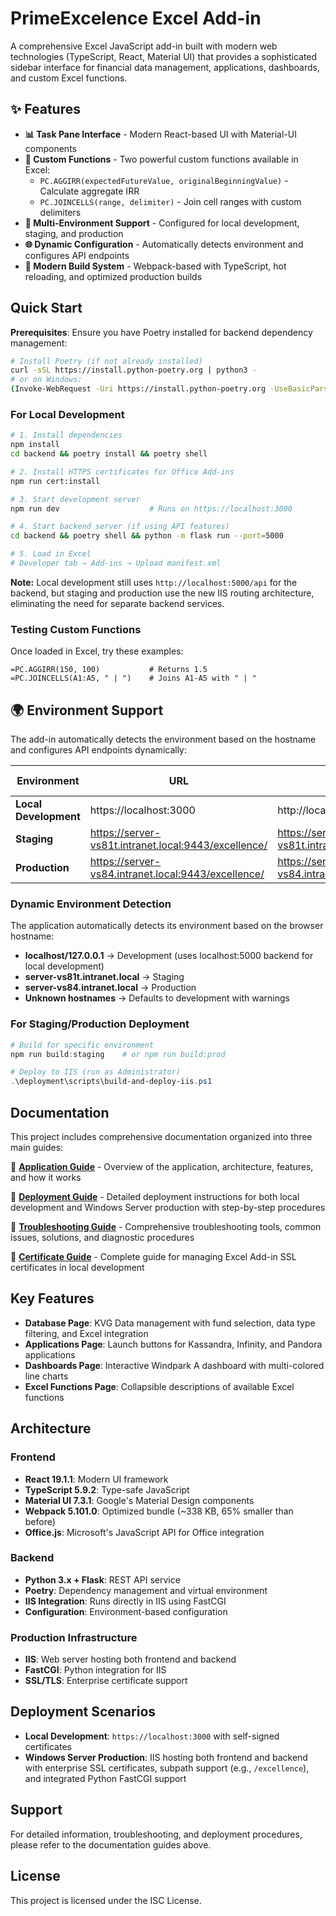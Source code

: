 # PrimeExcelence Excel Add-in

A comprehensive Excel JavaScript add-in built with modern web technologies (TypeScript, React, Material UI) that provides a sophisticated sidebar interface for financial data management, applications, dashboards, and custom Excel functions.

## ✨ Features

- **📊 Task Pane Interface** - Modern React-based UI with Material-UI components
- **🧮 Custom Functions** - Two powerful custom functions available in Excel:
  - `PC.AGGIRR(expectedFutureValue, originalBeginningValue)` - Calculate aggregate IRR
  - `PC.JOINCELLS(range, delimiter)` - Join cell ranges with custom delimiters
- **🔧 Multi-Environment Support** - Configured for local development, staging, and production
- **🌐 Dynamic Configuration** - Automatically detects environment and configures API endpoints
- **🚀 Modern Build System** - Webpack-based with TypeScript, hot reloading, and optimized production builds

## Quick Start

**Prerequisites**: Ensure you have Poetry installed for backend dependency management:
```bash
# Install Poetry (if not already installed)
curl -sSL https://install.python-poetry.org | python3 -
# or on Windows:
(Invoke-WebRequest -Uri https://install.python-poetry.org -UseBasicParsing).Content | python -
```

### For Local Development
```bash
# 1. Install dependencies
npm install
cd backend && poetry install && poetry shell

# 2. Install HTTPS certificates for Office Add-ins
npm run cert:install

# 3. Start development server
npm run dev                    # Runs on https://localhost:3000

# 4. Start backend server (if using API features)
cd backend && poetry shell && python -m flask run --port=5000

# 5. Load in Excel
# Developer tab → Add-ins → Upload manifest.xml
```

**Note:** Local development still uses `http://localhost:5000/api` for the backend, but staging and production use the new IIS routing architecture, eliminating the need for separate backend services.

### Testing Custom Functions
Once loaded in Excel, try these examples:
```excel
=PC.AGGIRR(150, 100)           # Returns 1.5
=PC.JOINCELLS(A1:A5, " | ")    # Joins A1-A5 with " | "
```

## 🌍 Environment Support

The add-in automatically detects the environment based on the hostname and configures API endpoints dynamically:

| Environment | URL | API Endpoint | Manifest | Build Command |
|-------------|-----|--------------|----------|---------------|
| **Local Development** | https://localhost:3000 | http://localhost:5000/api | `manifest.xml` | `npm run build:dev` |
| **Staging** | https://server-vs81t.intranet.local:9443/excellence/ | https://server-vs81t.intranet.local:9443/excellence/api | `manifest-staging.xml` | `npm run build:staging` |
| **Production** | https://server-vs84.intranet.local:9443/excellence/ | https://server-vs84.intranet.local:9443/excellence/api | `manifest-prod.xml` | `npm run build:prod` |

### Dynamic Environment Detection
The application automatically detects its environment based on the browser hostname:
- **localhost/127.0.0.1** → Development (uses localhost:5000 backend for local development)
- **server-vs81t.intranet.local** → Staging 
- **server-vs84.intranet.local** → Production
- **Unknown hostnames** → Defaults to development with warnings

### For Staging/Production Deployment
```powershell
# Build for specific environment
npm run build:staging    # or npm run build:prod

# Deploy to IIS (run as Administrator)
.\deployment\scripts\build-and-deploy-iis.ps1
```

## Documentation

This project includes comprehensive documentation organized into three main guides:

📖 **[Application Guide](APPLICATION_GUIDE.md)** - Overview of the application, architecture, features, and how it works

🚀 **[Deployment Guide](DEPLOYMENT_GUIDE.md)** - Detailed deployment instructions for both local development and Windows Server production with step-by-step procedures

🔧 **[Troubleshooting Guide](TROUBLESHOOTING_GUIDE.md)** - Comprehensive troubleshooting tools, common issues, solutions, and diagnostic procedures

📜 **[Certificate Guide](CERTIFICATE_GUIDE.md)** - Complete guide for managing Excel Add-in SSL certificates in local development

## Key Features

- **Database Page**: KVG Data management with fund selection, data type filtering, and Excel integration
- **Applications Page**: Launch buttons for Kassandra, Infinity, and Pandora applications  
- **Dashboards Page**: Interactive Windpark A dashboard with multi-colored line charts
- **Excel Functions Page**: Collapsible descriptions of available Excel functions

## Architecture

### Frontend
- **React 19.1.1**: Modern UI framework
- **TypeScript 5.9.2**: Type-safe JavaScript
- **Material UI 7.3.1**: Google's Material Design components
- **Webpack 5.101.0**: Optimized bundle (~338 KB, 65% smaller than before)
- **Office.js**: Microsoft's JavaScript API for Office integration

### Backend
- **Python 3.x + Flask**: REST API service
- **Poetry**: Dependency management and virtual environment
- **IIS Integration**: Runs directly in IIS using FastCGI
- **Configuration**: Environment-based configuration

### Production Infrastructure  
- **IIS**: Web server hosting both frontend and backend
- **FastCGI**: Python integration for IIS
- **SSL/TLS**: Enterprise certificate support

## Deployment Scenarios

- **Local Development**: `https://localhost:3000` with self-signed certificates
- **Windows Server Production**: IIS hosting both frontend and backend with enterprise SSL certificates, subpath support (e.g., `/excellence`), and integrated Python FastCGI support

## Support

For detailed information, troubleshooting, and deployment procedures, please refer to the documentation guides above.

## License

This project is licensed under the ISC License.